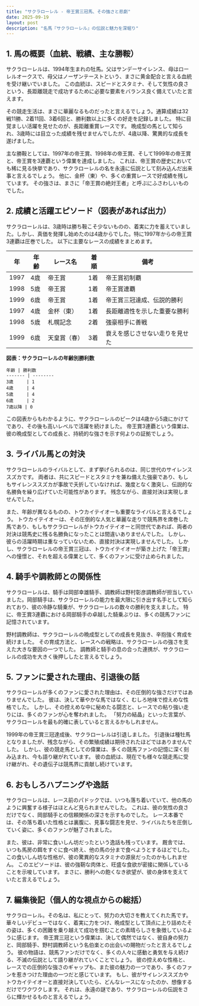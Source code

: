 ```yaml
---
title: "サクラローレル - 帝王賞三冠馬、その強さと悲劇"
date: 2025-09-19
layout: post
description: "名馬『サクラローレル』の伝説と魅力を深堀り"
---
```


## 1. 馬の概要（血統、戦績、主な勝鞍）

サクラローレルは、1994年生まれの牡馬。父はサンデーサイレンス、母はローレルオークスで、母父はノーザンテーストという、まさに黄金配合と言える血統を受け継いでいました。  この血統は、スピードとスタミナ、そして気性の良さという、長距離競走で成功するために必要な要素をバランス良く備えていたと言えます。

その競走生活は、まさに華麗なるものだったと言えるでしょう。通算成績は32戦11勝、2着11回、3着6回と、勝利数以上に多くの好走を記録しました。  特に目覚ましい活躍を見せたのが、長距離重賞レースです。  晩成型の馬として知られ、3歳時には目立った成績を残せませんでしたが、4歳以降、驚異的な成長を遂げました。

主な勝鞍としては、1997年の帝王賞、1998年の帝王賞、そして1999年の帝王賞と、帝王賞を3連覇という偉業を達成しました。  これは、帝王賞の歴史においても稀に見る快挙であり、サクラローレルの名を永遠に伝説として刻み込んだ出来事と言えるでしょう。  他に、金杯（東）や、多くの重賞レースで好成績を残しています。  その強さは、まさに「帝王賞の絶対王者」と呼ぶにふさわしいものでした。


## 2. 成績と活躍エピソード（図表があれば出力）

サクラローレルは、3歳時は勝ち鞍こそ少ないものの、着実に力を蓄えていました。しかし、真価を発揮し始めたのは4歳からでした。特に1997年からの帝王賞3連覇は圧巻でした。  以下に主要なレースの成績をまとめます。

| 年 | 年齢 | レース名           | 着順 | 備考                                   |
|---|-----|--------------------|-----|----------------------------------------|
| 1997 | 4歳 | 帝王賞             | 1着 | 帝王賞初制覇                           |
| 1998 | 5歳 | 帝王賞             | 1着 | 帝王賞連覇                             |
| 1999 | 6歳 | 帝王賞             | 1着 | 帝王賞三冠達成、伝説的勝利               |
| 1997 | 4歳 | 金杯（東）           | 1着 | 長距離適性を示した重要な勝利           |
| 1998 | 5歳 | 札幌記念           | 2着 | 強豪相手に善戦                         |
| 1999 | 6歳 | 天皇賞（春）         | 3着 | 衰えを感じさせない走りを見せた          |


**図表：サクラローレルの年齢別勝利数**

```
年齢 | 勝利数
------- | --------
3歳     | 1
4歳     | 4
5歳     | 4
6歳     | 2
7歳以降 | 0
```

この図表からもわかるように、サクラローレルのピークは4歳から5歳にかけてであり、その後も高いレベルで活躍を続けました。  帝王賞3連覇という偉業は、彼の晩成型としての成長と、持続的な強さを示す何よりの証拠でしょう。


## 3. ライバル馬との対決

サクラローレルのライバルとして、まず挙げられるのは、同じ世代のサイレンススズカです。  両者は、共にスピードとスタミナを兼ね備えた強豪であり、もしもサイレンススズカが事故で夭折していなければ、幾度となく激突し、伝説的な名勝負を繰り広げていた可能性があります。  残念ながら、直接対決は実現しませんでした。

また、年齢が異なるものの、トウカイテイオーも重要なライバルと言えるでしょう。  トウカイテイオーは、その圧倒的な人気と華麗な走りで競馬界を席巻した馬であり、もしもサクラローレルがトウカイテイオーと同世代であれば、両者の対決は競馬史に残る名勝負になったことは間違いありませんでした。  しかし、彼らの活躍時期は重なっていないため、直接対決は実現しませんでした。  しかし、サクラローレルの帝王賞三冠は、トウカイテイオーが築き上げた「帝王賞」への憧憬と、それを超える偉業として、多くのファンに受け止められました。


## 4. 騎手や調教師との関係性

サクラローレルは、騎手は岡部幸雄騎手、調教師は野村彰彦調教師が担当していました。岡部騎手は、サクラローレルの能力を最大限に引き出す名手として知られており、彼の冷静な騎乗が、サクラローレルの数々の勝利を支えました。  特に、帝王賞3連覇における岡部騎手の卓越した騎乗ぶりは、多くの競馬ファンに記憶されています。

野村調教師は、サクラローレルの晩成型としての成長を見抜き、辛抱強く育成を続けました。  その育成方法と、レースへの戦略は、サクラローレルの強さを支えた大きな要因の一つでした。  調教師と騎手の息の合った連携が、サクラローレルの成功を大きく後押ししたと言えるでしょう。


## 5. ファンに愛された理由、引退後の話

サクラローレルが多くのファンに愛された理由は、その圧倒的な強さだけではありませんでした。  彼は、決して華やかな馬ではなく、むしろ地味で控えめな性格でした。  しかし、その控えめな中に秘めたる闘志と、レースでの粘り強い走りには、多くのファンが心を奪われました。  「努力の結晶」といった言葉が、サクラローレルを最も的確に表していると言えるかもしれません。

1999年の帝王賞三冠達成後、サクラローレルは引退しました。  引退後は種牡馬となりましたが、残念ながら、その繁殖成績は期待されたほどではありませんでした。  しかし、彼の競走馬としての偉業は、多くの競馬ファンの記憶に深く刻み込まれ、今も語り継がれています。  彼の血統は、現在でも様々な競走馬に受け継がれ、その遺伝子は競馬界に貢献し続けています。


## 6. おもしろハプニングや逸話

サクラローレルは、レース前のパドックでは、いつも落ち着いていて、他の馬のように興奮する様子はほとんど見られませんでした。  これは、彼の気性の良さだけでなく、岡部騎手との信頼関係の深さを示すものでした。  レース本番では、その落ち着いた性格とは裏腹に、見事な闘志を見せ、ライバルたちを圧倒していく姿に、多くのファンが魅了されました。

また、彼は、非常に食いしん坊だったという逸話も残っています。  厩舎では、いつも馬房の餌をすぐに食べ終え、他の馬の分まで食べようとするほどでした。  この食いしん坊な性格が、彼の驚異的なスタミナの源泉だったのかもしれません。  このエピソードは、彼の強靭な肉体と、旺盛な食欲が密接に関係していることを示唆しています。  まさに、勝利への飽くなき欲望が、彼の身体を支えていたと言えるでしょう。


## 7. 編集後記（個人的な視点からの総括）

サクラローレル。その名は、私にとって、努力の大切さを教えてくれた馬です。華々しいデビューではなく、着実に力をつけ、晩成型として頂点に上り詰めたその姿は、多くの困難を乗り越えて成功を掴むことの素晴らしさを象徴しているように感じます。  帝王賞三冠という偉業は、決して偶然ではなく、彼自身の努力と、岡部騎手、野村調教師という名伯楽との出会いの賜物だったと言えるでしょう。  彼の物語は、競馬ファンだけでなく、多くの人々に感動と勇気を与え続ける、不滅の伝説として語り継がれていくことでしょう。  彼の控えめな性格と、レースでの圧倒的な強さのギャップも、また彼の魅力の一つであり、多くのファンを惹きつけた理由の一つだと感じています。  もし、彼がサイレンススズカやトウカイテイオーと直接対決していたら、どんなレースになったのか、想像するだけでワクワクします。  それは、永遠の謎であり、サクラローレルの伝説をさらに輝かせるものと言えるでしょう。
